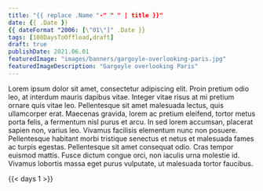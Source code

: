 ```yaml
---
title: "{{ replace .Name "-" " " | title }}"
date: {{ .Date }}
{{ dateFormat "2006: [\"01\"]" .Date }}
tags: [100DaysToOffload,draft]
draft: true
publishDate: 2021.06.01
featuredImage: "images/banners/gargoyle-overlooking-paris.jpg"
featuredImageDescription: "Gargoyle overlooking Paris"
---
```

Lorem ipsum dolor sit amet, consectetur adipiscing elit. Proin pretium odio leo, at interdum mauris dapibus vitae. Integer vitae risus at mi pretium ornare quis vitae leo. Pellentesque sit amet malesuada lectus, quis ullamcorper erat. Maecenas gravida, lorem ac pretium eleifend, tortor metus porta felis, a fermentum nisl purus et arcu. In sed lorem accumsan, placerat sapien non, varius leo. Vivamus facilisis elementum nunc non posuere. Pellentesque habitant morbi tristique senectus et netus et malesuada fames ac turpis egestas. Pellentesque sit amet consequat odio. Cras tempor euismod mattis. Fusce dictum congue orci, non iaculis urna molestie id. Vivamus lobortis massa eget purus vulputate, ut malesuada tortor faucibus.

{{< days 1 >}}
